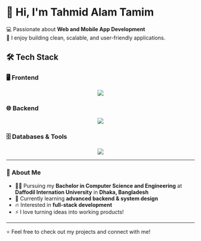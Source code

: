 # 👋 Hi, I'm Tahmid Alam Tamim

💻 Passionate about **Web and Mobile App Development**  
🚀 I enjoy building clean, scalable, and user-friendly applications.

## 🛠️ Tech Stack  

### 🖥️ Frontend
<p align="center">
  <!-- Frontend -->
  <img src="https://skillicons.dev/icons?i=html,css,js,bootstrap,tailwind,react" />
</p>

### 🌐 Backend
<p align="center">
  <!-- Backend -->
  <img src="https://skillicons.dev/icons?i=php,laravel,python,django" />
</p>

### 🗄️ Databases & Tools
<p align="center">
  <!-- Databases & Tools -->
  <img src="https://skillicons.dev/icons?i=mysql,postgres,git,github" />
</p>

---

### 📌 About Me
- 🧑‍🎓 Pursuing my **Bachelor in Computer Science and Engineering** at **Daffodil Internation University** in **Dhaka, Bangladesh**
- 🌱 Currently learning **advanced backend & system design**
- 🔥 Interested in **full-stack development**
- ⚡ I love turning ideas into working products!

---

⭐️ Feel free to check out my projects and connect with me!
